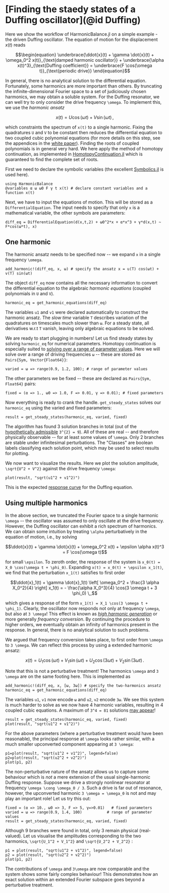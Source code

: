 # [Finding the staedy states of a Duffing oscillator](@id Duffing)

Here we show the workflow of HarmonicBalance.jl on a simple example - the driven Duffing oscillator. The equation of motion for the displacement $x(t)$ reads
```math
\begin{equation}
\underbrace{\ddot{x}(t) + \gamma \dot{x}(t) + \omega_0^2 x(t)}_{\text{damped harmonic oscillator}} + \underbrace{\alpha x(t)^3}_{\text{Duffing coefficient}} = \underbrace{F \cos(\omega t)}_{\text{periodic drive}}
\end{equation}
```
In general, there is no analytical solution to the differential equation. Fortunately, some harmonics are more important than others. By truncating the infinite-dimensional Fourier space to a set of judiciously chosen harmonics, we may obtain a soluble system. For the Duffing resonator, we can well try to only consider the drive frequency ``\omega``. To implement this, we use the *harmonic ansatz*
```math
x(t) = U \cos(\omega t) + V \sin(\omega t) \,,
```
which constraints the spectrum of ``x(t)`` to a single harmonic. Fixing the quadratures ``U`` and ``V`` to be constant then reduces the differential equation to two coupled cubic polynomial equations (for more details on this step, see the appendices in the [white paper](https://scipost.org/SciPostPhysCodeb.6)). Finding the roots of coupled polynomials is in general very hard. We here apply the method of homotopy continuation, as implemented in [HomotopyContinuation.jl](https://www.juliahomotopycontinuation.org/) which is guaranteed to find the complete set of roots.

First we need to declare the symbolic variables (the excellent [Symbolics.jl](https://github.com/JuliaSymbolics/Symbolics.jl) is used here).
```@example steady_state
using HarmonicBalance
@variables α ω ω0 F γ t x(t) # declare constant variables and a function x(t)
```
Next, we have to input the equations of motion. This will be stored as a `DifferentialEquation`. The input needs to specify that only `x` is a mathematical variable, the other symbols are parameters:
```@example steady_state
diff_eq = DifferentialEquation(d(x,t,2) + ω0^2*x + α*x^3 + γ*d(x,t) ~ F*cos(ω*t), x)
```

## One harmonic
The harmonic ansatz needs to be specified now -- we expand `x` in a single frequency ``\omega``.
```@example steady_state
add_harmonic!(diff_eq, x, ω) # specify the ansatz x = u(T) cos(ωt) + v(T) sin(ωt)
```
The object `diff_eq` now contains all the necessary information to convert the differential equation to the algebraic *harmonic equations* (coupled polynomials in ``U`` and ``V``). 
```@example steady_state
harmonic_eq = get_harmonic_equations(diff_eq)
```
The variables `u1` and `v1` were declared automatically to construct the harmonic ansatz. The *slow time* variable `T` describes variation of the quadratures on timescales much slower than `ω`. For a steady state, all derivatives w.r.t `T` vanish, leaving only algebraic equations to be solved. 

We are ready to start plugging in numbers! Let us find steady states by solving `harmonic_eq` for numerical parameters. Homotopy continuation is especially suited to [solving over a range of parameter values](https://www.juliahomotopycontinuation.org/guides/parameter-homotopies/). Here we will solve over a range of driving frequencies `ω` -- these are stored as `Pairs{Sym, Vector{Float64}}`:
```@example steady_state
varied = ω => range(0.9, 1.2, 100); # range of parameter values
```
The other parameters we be fixed -- these are declared as `Pairs{Sym, Float64}` pairs:
```@example steady_state
fixed = (α => 1., ω0 => 1.0, F => 0.01, γ => 0.01); # fixed parameters
```
Now everything is ready to crank the handle. `get_steady_states` solves our `harmonic_eq` using the varied and fixed parameters:
```@example steady_state
result = get_steady_states(harmonic_eq, varied, fixed)
```
The algorithm has found 3 solution branches in total (out of the [hypothetically admissible](https://en.wikipedia.org/wiki/B%C3%A9zout%27s_theorem) ``3^{2} = 9``). All of these are real -- and therefore physically observable -- for at least some values of ``\omega``. Only 2 branches are stable under infinitesimal perturbations. The "Classes" are boolean labels classifying each solution point, which may be used to select results for plotting.

We now want to visualize the results. Here we plot the solution amplitude, ``\sqrt{U^2 + V^2}`` against the drive frequency ``\omega``: 
```@example steady_state
plot(result, "sqrt(u1^2 + v1^2)")
```
This is the expected [response curve](https://en.wikipedia.org/wiki/Duffing_equation#Frequency_response) for the Duffing equation.

## Using multiple harmonics
In the above section, we truncated the Fourier space to a single harmonic ``\omega`` -- the oscillator was assumed to only oscillate at the drive frequency. However, the Duffing oscillator can exhibit a rich spectrum of harmonics.
We can obtain some intuition by treating ``\alpha`` perturbatively in the equation of motion, i.e., by solving
```math
\ddot{x}(t) + \gamma \dot{x}(t) + \omega_0^2 x(t) + \epsilon \alpha x(t)^3 = F \cos(\omega t)
```
for small ``\epsilon``. To zeroth order, the response of the system is ``x_0(t) = X_0 \cos(\omega t + \phi_0)``. Expanding ``x(t) = x_0(t) + \epsilon x_1(t)``, we find that the perturbation ``x_1(t)`` satisfies to first order
```math
\ddot{x}_1(t) + \gamma \dot{x}_1(t) \left[ \omega_0^2 + \frac{3 \alpha X_0^2}{4} \right] x_1(t) = - \frac{\alpha X_0^3}{4} \cos(3 \omega t + 3 \phi_0) \,,
```
which gives a response of the form ``x_1(t) = X_1 \cos(3 \omega t + \phi_1)``. Clearly, the oscillator now responds not only at frequency ``\omega``, but also at ``3 \omega``! This effect is known as [*high harmonic generation*](https://en.wikipedia.org/wiki/High_harmonic_generation) or more generally *frequency conversion*. By continuing the procedure to higher orders, we eventually obtain an infinity of harmonics present in the response. In general, there is no analytical solution to such problems.

We argued that frequency conversion takes place, to first order from ``\omega`` to ``3 \omega``. We can reflect this process by using a extended harmonic ansatz:
```math
\begin{equation}
x(t) = U_1 \cos(\omega t) + V_1 \sin(\omega t) + U_2 \cos(3\omega t) + V_2 \sin(3\omega t) \,.
\end{equation}
```
Note that this is not a perturbative treatment! The harmonics ``\omega`` and ``3 \omega`` are on the same footing here. This is implemented as
```@example steady_state
add_harmonic!(diff_eq, x, [ω, 3ω]) # specify the two-harmonics ansatz
harmonic_eq = get_harmonic_equations(diff_eq)
```
The variables `u1`, `v1` now encode `ω` and `u2`, `v2` encode `3ω`. We see this system is much harder to solve as we now have 4 harmonic variables, resulting in 4 coupled cubic equations. A maximum of ``3^4 = 81`` solutions [may appear](https://en.wikipedia.org/wiki/B%C3%A9zout%27s_theorem)!
```@example steady_state
result = get_steady_states(harmonic_eq, varied, fixed)
plot(result, "sqrt(u1^2 + v1^2)")
```
For the above parameters (where a perturbative treatment would have been reasonable), the principal response at ``\omega`` looks rather similar, with a much smaller upconverted component appearing at ``3 \omega``:
```@example steady_state
p1=plot(result, "sqrt(u1^2 + v1^2)", legend=false)
p2=plot(result, "sqrt(u2^2 + v2^2)")
plot(p1, p2)
```

The non-perturbative nature of the ansatz allows us to capture some behaviour which is *not* a mere extension of the usual single-harmonic Duffing response. Suppose we drive a strongly nonlinear resonator at frequency ``\omega \cong \omega_0 / 3``. Such a drive is far out of resonance, however, the upconverted harmonic ``3 \omega = \omega_0`` is not and may play an important role! Let us try this out:
```@example steady_state
fixed = (α => 10., ω0 => 3, F => 5, γ=>0.01)   # fixed parameters
varied = ω => range(0.9, 1.4, 100)           # range of parameter values
result = get_steady_states(harmonic_eq, varied, fixed)
```

Although 9 branches were found in total, only 3 remain physical (real-valued). Let us visualise the amplitudes corresponding to the two harmonics, ``\sqrt{U_1^2 + V_1^2}`` and ``\sqrt{U_2^2 + V_2^2}`` :
```@example steady_state
p1 = plot(result, "sqrt(u1^2 + v1^2)", legend=false)
p2 = plot(result, "sqrt(u2^2 + v2^2)")
plot(p1, p2)
```

The contributions of ``\omega`` and ``3\omega`` are now comparable and the system shows some fairly complex behaviour! This demonstrates how an exact solution within an extended Fourier subspace goes beyond a perturbative treatment.